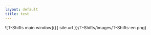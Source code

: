 ```yaml
---
layout: default
title: test
---
```


![T-Shifts main window]({{ site.url }}/T-Shifts/images/T-Shifts-en.png)
